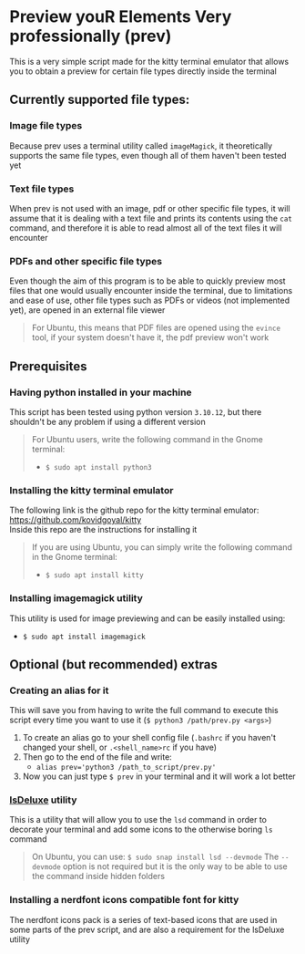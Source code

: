 # Preview  youR  Elements  Very professionally  (prev)
This is a very simple script made for the kitty terminal emulator that allows you to obtain a preview for certain file types directly inside the terminal

## Currently supported file types:
### Image file types
Because prev uses a terminal utility called `imageMagick`, it theoretically supports the same file types, even though all of them haven't been tested yet  
### Text file types
When prev is not used with an image, pdf or other specific file types, it will assume that it is dealing with a text file and prints its contents using the `cat` command, and therefore it is able to read almost all of the text files it will encounter
### PDFs and other specific file types
Even though the aim of this program is to be able to quickly preview most files that one would usually encounter inside the terminal, due to limitations and ease of use, other file types such as PDFs or videos (not implemented yet), are opened in an external file viewer
> For Ubuntu, this means that PDF files are opened using the `evince` tool, if your system doesn't have it, the pdf preview won't work

## Prerequisites
### Having python installed in your machine
This script has been tested using python version `3.10.12`, but there shouldn't be any problem if using a different version
> For Ubuntu users, write the following command in the Gnome terminal:
> - `$ sudo apt install python3`
### Installing the kitty terminal emulator
The following link is the github repo for the kitty terminal emulator:  
https://github.com/kovidgoyal/kitty  
Inside this repo are the instructions for installing it
> If you are using Ubuntu, you can simply write the following command in the Gnome terminal:
> - `$ sudo apt install kitty`
### Installing imagemagick utility
This utility is used for image previewing and can be easily installed using:
- `$ sudo apt install imagemagick`

## Optional (but recommended) extras
### Creating an alias for it
This will save you from having to write the full command to execute this script every time you want to use it (`$ python3 /path/prev.py <args>`)
1. To create an alias go to your shell config file (`.bashrc` if you haven't changed your shell, or `.<shell_name>rc` if you have)
2. Then go to the end of the file and write:
   - `alias prev='python3 /path_to_script/prev.py'`
3. Now you can just type `$ prev` in your terminal and it will work a lot better

### [lsDeluxe](https://github.com/lsd-rs/lsd) utility
This is a utility that will allow you to use the `lsd` command in order to decorate your terminal and add some icons to the otherwise boring `ls` command 
> On Ubuntu, you can use: `$ sudo snap install lsd --devmode`
> The `--devmode` option is not required but it is the only way to be able to use the command inside hidden folders

### Installing a nerdfont icons compatible font for kitty
The nerdfont icons pack is a series of text-based icons that are used in some parts of the prev script, and are also a requirement for the lsDeluxe utility
